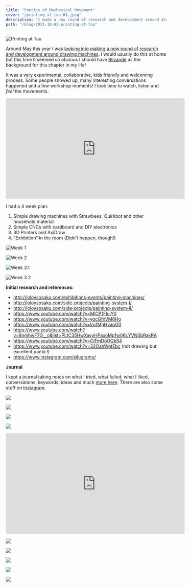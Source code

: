 ```yaml
---
title: "Poetics of Mechanical Movement"
cover: "/printing_at_tau_01.jpeg"
description: "I made a new round of research and development around drawing machines at Artist in Residency Room, at Blivande."
path: "/blog/2021-10-02-printing-at-tau"
---
```

![Printing at Tau](./printing_at_tau_01.jpeg)

Around May this year I was [looking into making a new round of research and development around drawing machines](https://forum.blivande.com/t/printing-at-taus-artist-in-residency-room/2428). I would usually do this at home but this time it seemed so obvious I should have [Blivande](https://www.blivande.com/) as the background for this chapter in my life!

It was a very experimental, collaborative, kids friendly and welcoming process. Some people showed up, many interesting conversations happened and a few workshop moments! I took time to watch, listen and *feel* the movements.

<iframe width="560" height="315" src="https://www.youtube-nocookie.com/embed/Ll9Zg1szyqE" title="YouTube video player" frameborder="0" allow="accelerometer; autoplay; clipboard-write; encrypted-media; gyroscope; picture-in-picture" allowfullscreen></iframe>

I had a 4 week plan:

1. Simple drawing machines with Strawbees, Quirkbot and other household material
2. Simple CNCs with cardboard and DIY electronics
3. 3D Printers and AxiDraw
4. “Exhibition” in the room (Didn't happen, though!)

![Week 1](./printing_at_tau_week1.jpeg)

![Week 2](./printing_at_tau_week2.jpeg)

![Week 3.1](./printing_at_tau_week3_1.jpeg)

![Week 3.2](./printing_at_tau_week3_2.jpeg)

**Initial research and references:**

- http://loloysosaku.com/exhibitions-events/painting-machines/
- http://loloysosaku.com/side-projects/painting-system-l/
- http://loloysosaku.com/side-projects/painting-system-ll/
- https://www.youtube.com/watch?v=MiCP1FluiY0
- https://www.youtube.com/watch?v=ygcGfnVM6Ho
- https://www.youtube.com/watch?v=VufMgHvaoG0
- https://www.youtube.com/watch?v=8nmhwF7G__o&list=PLtC35HwXavyHPaxoMpfw06LYVNSbRakRA
- https://www.youtube.com/watch?v=ClFmDoOQb54
- https://www.youtube.com/watch?v=32OahWgtEbc (not drawing but excellent poetic!)
- https://www.instagram.com/silugramo/

**Journal**

I kept a journal taking notes on what I tried, what failed, what I liked, conversations, keywords, ideas and much [more here](http://wiki.bananabanana.me/education/drawing-machines). There are also some stuff on [Instagram](https://www.instagram.com/p/CQB5JQyDVgn/).

![](./printing_at_tau_02.jpeg)

![](./printing_at_tau_01.jpeg)

![](./printing_at_tau_03.jpeg)

![](./printing_at_tau_04.jpeg)

<iframe width="560" height="315" src="https://www.youtube-nocookie.com/embed/NWX0CYoaAnE" title="YouTube video player" frameborder="0" allow="accelerometer; autoplay; clipboard-write; encrypted-media; gyroscope; picture-in-picture" allowfullscreen></iframe>

![](./printing_at_tau_05.jpeg)

![](./printing_at_tau_06.jpeg)

![](./printing_at_tau_07.jpeg)

![](./printing_at_tau_08.jpeg)

![](./printing_at_tau_09.jpeg)
